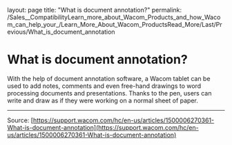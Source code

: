 layout: page
title: "What is document annotation?"
permalink: /Sales__CompatibilityLearn_more_about_Wacom_Products_and_how_Wacom_can_help_your_/Learn_More_About_Wacom_ProductsRead_More/Last/Previous/What_is_document_annotation

# What is document annotation?

With the help of document annotation software, a Wacom tablet can be used to add notes, comments and even free-hand drawings to word processing documents and presentations. Thanks to the pen, users can write and draw as if they were working on a normal sheet of paper.

---
Source: [https://support.wacom.com/hc/en-us/articles/1500006270361-What-is-document-annotation](https://support.wacom.com/hc/en-us/articles/1500006270361-What-is-document-annotation)
